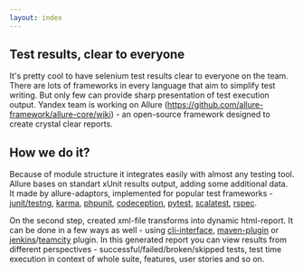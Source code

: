 ```yaml
---
layout: index
---
```

## Test results, clear to everyone
It's pretty cool to have selenium test results clear to everyone on the team. There are lots of frameworks in every language that aim to simplify test writing. But only few can provide sharp presentation of test execution output. Yandex team is working on Allure (https://github.com/allure-framework/allure-core/wiki) - an open-source framework designed to create crystal clear reports. 

## How we do it?
Because of module structure it integrates easily with almost any testing tool. Allure bases on standart xUnit results output, adding some additional data. It made by allure-adaptors, implemented for popular test frameworks - [junit/testng](https://github.com/allure-framework/allure-core), [karma](https://github.com/allure-framework/karma-allure-reporter), [phpunit](https://github.com/allure-framework/allure-phpunit), [codeception](https://github.com/allure-framework/allure-codeception), [pytest](https://github.com/allure-framework/allure-python), [scalatest](https://github.com/allure-framework/allure-scalatest), [rspec](https://github.com/allure-framework/allure-rspec). 

On the second step, created xml-file transforms into dynamic html-report. It can be done in a few ways as well - using [cli-interface](https://github.com/allure-framework/allure-cli-zip), [maven-plugin](https://github.com/allure-framework/allure-maven-plugin) or [jenkins](https://github.com/allure-framework/allure-jenkins-plugin)/[teamcity](https://github.com/allure-framework/allure-teamcity-plugin) plugin. In this generated report you can view results from different perspectives - successful/failed/broken/skipped tests, test time execution in context of whole suite, features, user stories and so on.